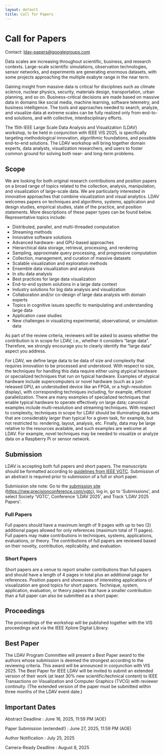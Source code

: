 ```yaml
---
layout: default
title: Call for Papers
---
```


# Call for Papers

Contact: <ldav-papers@googlegroups.com>

Data scales are increasing throughout scientific, business, and research contexts. Large-scale scientific simulations, observation technologies, sensor networks, and experiments are generating enormous datasets, with some projects approaching the multiple exabyte range in the near term.

Gaining insight from massive data is critical for disciplines such as climate science, nuclear physics, security, materials design, transportation, urban planning, and so on. Business-critical decisions are made based on massive data in domains like social media, machine learning, software telemetry, and business intelligence. The tools and approaches needed to search, analyze, and visualize data at extreme scales can be fully realized only from end-to-end solutions, and with collective, interdisciplinary efforts.

The 15th IEEE Large Scale Data Analysis and Visualization (LDAV) workshop, to be held in conjunction with IEEE VIS 2025, is specifically targeting methodological innovation, algorithmic foundations, and possible end-to-end solutions. The LDAV workshop will bring together domain experts, data analysts, visualization researchers, and users to foster common ground for solving both near- and long-term problems.

## Scope

We are looking for both original research contributions and position papers on a broad range of topics related to the collection, analysis, manipulation, and visualization of large-scale data. We are particularly interested in innovative approaches that combine visualization and visual analytics.
LDAV welcomes papers on techniques and algorithms, systems, application and design studies, empirical studies, state of the practice, and position statements. More descriptions of these paper types can be found below. Representative topics include:
- Distributed, parallel, and multi-threaded computation
- Streaming methods
- Innovative software solutions
- Advanced hardware- and GPU-based approaches
- Hierarchical data storage, retrieval, processing, and rendering
- Sampling, approximate query processing, and progressive computation
- Collection, management, and curation of massive datasets
- Scalable visualization and exploration methods
- Ensemble data visualization and analysis
- In situ data analysis
- Best practices for large data visualization
- End-to-end system solutions in a large data context
- Industry solutions for big data analysis and visualization
- Collaboration and/or co-design of large data analysis with domain experts
- Topics in cognitive issues specific to manipulating and understanding large data
- Application case studies
- New challenges in visualizing experimental, observational, or simulation data

As part of the review criteria, reviewers will be asked to assess whether the contribution is in scope for LDAV, i.e., whether it considers “large data”. Therefore, we strongly encourage you to clearly identify the “large data” aspect you address.

For LDAV, we define large data to be data of size and complexity that requires innovation to be processed and understood. With respect to size, the techniques for handling this data require either using atypical hardware or specialized techniques that run on typical hardware. Examples of atypical hardware include supercomputers or novel hardware (such as a just-released GPU, an understudied device like an FPGA, or a high-resolution display), with corresponding techniques including, for example, efficient parallelization. There are many examples of specialized techniques that enable typical hardware to operate effectively on large data; canonical examples include multi-resolution and streaming techniques. With respect to complexity, techniques in scope for LDAV should be illuminating data sets that are considerably larger than typical for a given task, for example, but not restricted to: rendering, layout, analysis, etc. Finally, data may be large relative to the resources available, and such examples are welcome at LDAV. For example, novel techniques may be needed to visualize or analyze data on a Raspberry Pi or sensor network.


## Submission

LDAV is accepting both full papers and short papers. The manuscripts 
should be formatted according to 
[guidelines from IEEE VGTC](http://vgtc.org/publications/conference). 
Submission of an abstract is required prior to submission of a full or short paper. 

Submission site note: Go to the
[submission site](https://new.precisionconference.com/vgtc)
(<https://new.precisionconference.com/vgtc>), log in, go to 'Submissions', 
and select Society 'VGTC', Conference 'LDAV 2025', and Track 'LDAV 2025 Papers'.

### Full Papers
Full papers should have a maximum length of 9 pages with up to two (2) additional pages allowed for only references (maximum total of 11 pages). Full papers may make contributions in techniques, systems, applications, evaluations, or theory. The contributions of full papers are reviewed based on their novelty, contribution, replicability, and evaluation.

### Short Papers
Short papers are a venue to report smaller contributions than full papers and should have a length of 4 pages in total plus an additional page for references. Position papers and showcases of interesting applications of visualization are good topics for short papers. Technique, system, application, evaluation, or theory papers that have a smaller contribution than a full paper can also be submitted as a short paper.

## Proceedings
The proceedings of the workshop will be published together with the VIS proceedings and via the IEEE Xplore Digital Library.

## Best Paper
The LDAV Program Committee will present a Best Paper award to the authors whose submission is deemed the strongest according to the reviewing criteria. This award will be announced in conjunction with VIS 2025.
The Best Paper for IEEE LDAV will be invited to submit an extended version of their work (at least 30% new scientific/technical content) to IEEE Transactions on Visualization and Computer Graphics (TVCG) with reviewer continuity. (The extended version of the paper must be submitted within three months of the LDAV event date.)


## Important Dates

<!-- Please note: all deadlines are firm and no extensions will be granted. -->

Abstract Deadline
: June 16, 2025, 11:59 PM (AOE)

Paper Submission (extended!)
: June 27, 2025, 11:59 PM (AOE)

Author Notification
: July 25, 2025

Camera-Ready Deadline
: August 8, 2025
